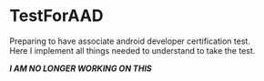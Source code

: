 # TestForAAD
Preparing to have associate android developer certification test.<br>
Here I implement all things needed to understand to take the test.

*****I AM NO LONGER WORKING ON THIS*****
